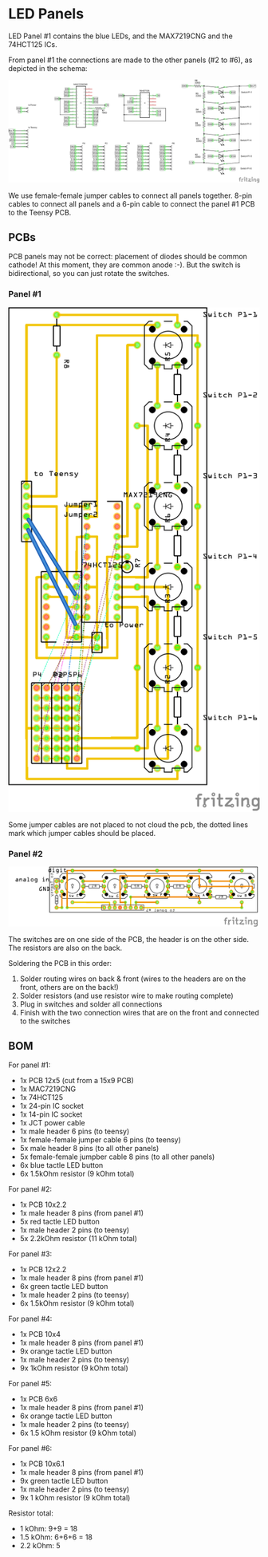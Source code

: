 # LED Panels

LED Panel #1 contains the blue LEDs, and the MAX7219CNG and the 74HCT125 ICs.

From panel #1 the connections are made to the other panels (#2 to #6), as depicted in the schema:

![](panel1-schema.png)

We use female-female jumper cables to connect all panels together. 8-pin cables to connect all panels and a 6-pin cable to connect the panel #1 PCB to the Teensy PCB.

## PCBs

PCB panels may not be correct: placement of diodes should be common cathode! At this moment, they are common anode :-). But the switch is bidirectional, so you can just rotate the switches.

### Panel #1

![](panel1-pcb.png)

Some jumper cables are not placed to not cloud the pcb, the dotted lines mark which jumper cables should be placed.

### Panel #2

![](panel2-pcb.png)

The switches are on one side of the PCB, the header is on the other side. The resistors are also on the back.

Soldering the PCB in this order:
1. Solder routing wires on back & front (wires to the headers are on the front, others are on the back!)
2. Solder resistors (and use resistor wire to make routing complete)
3. Plug in switches and solder all connections
4. Finish with the two connection wires that are on the front and connected to the switches

## BOM

For panel #1:

- 1x PCB 12x5 (cut from a 15x9 PCB)
- 1x MAC7219CNG
- 1x 74HCT125
- 1x 24-pin IC socket
- 1x 14-pin IC socket
- 1x JCT power cable
- 1x male header 6 pins (to teensy)
- 1x female-female jumper cable 6 pins (to teensy)
- 5x male header 8 pins (to all other panels)
- 5x female-female jumpber cable 8 pins (to all other panels)
- 6x blue tactle LED button
- 6x 1.5kOhm resistor (9 kOhm total)

For panel #2:

- 1x PCB 10x2.2
- 1x male header 8 pins (from panel #1)
- 5x red tactle LED button
- 1x male header 2 pins (to teensy)
- 5x 2.2kOhm resistor (11 kOhm total)

For panel #3:

- 1x PCB 12x2.2
- 1x male header 8 pins (from panel #1)
- 6x green tactle LED button
- 1x male header 2 pins (to teensy)
- 6x 1.5kOhm resistor (9 kOhm total)

For panel #4:

- 1x PCB 10x4
- 1x male header 8 pins (from panel #1)
- 9x orange tactle LED button
- 1x male header 2 pins (to teensy)
- 9x 1kOhm resistor (9 kOhm total)

For panel #5:

- 1x PCB 6x6
- 1x male header 8 pins (from panel #1)
- 6x orange tactle LED button
- 1x male header 2 pins (to teensy)
- 6x 1.5 kOhm resistor (9 kOhm total)

For panel #6:

- 1x PCB 10x6.1
- 1x male header 8 pins (from panel #1)
- 9x green tactle LED button
- 1x male header 2 pins (to teensy)
- 9x 1 kOhm resistor (9 kOhm total)

Resistor total:
- 1 kOhm: 9+9 = 18
- 1.5 kOhm: 6+6+6 = 18
- 2.2 kOhm: 5
